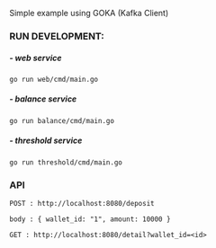Simple example using GOKA (Kafka Client) 

### RUN DEVELOPMENT:
##### - web service
``go run web/cmd/main.go``

##### - balance service
``go run balance/cmd/main.go``

##### - threshold service
``go run threshold/cmd/main.go``

### API
``POST : http://localhost:8080/deposit``


    body : { wallet_id: "1", amount: 10000 }



``GET : http://localhost:8080/detail?wallet_id=<id>``
